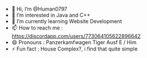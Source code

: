 - 👋 Hi, I’m @Human0797
- 👀 I’m interested in Java and C++
- 🌱 I’m currently learning Website Development
- 📫 How to reach me : https://discordapp.com/users/773064105622896642
- 😄 Pronouns : Panzerkamfwagen Tiger Ausf E / Him
- ⚡ Fun fact : House Complex?, i find that quite simple

<!---
Human0797/Human0797 is a ✨ special ✨ repository because its `README.md` (this file) appears on your GitHub profile.
You can click the Preview link to take a look at your changes.
--->
